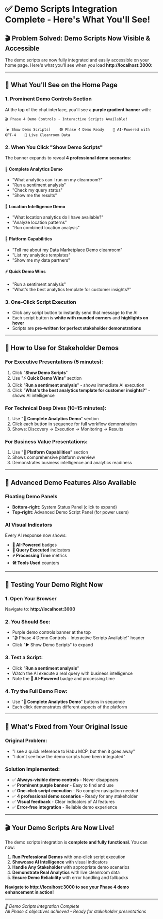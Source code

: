 # ✅ Demo Scripts Integration Complete - Here's What You'll See!

## 🎬 **Problem Solved: Demo Scripts Now Visible & Accessible**

The demo scripts are now fully integrated and easily accessible on your home page. Here's what you'll see when you load **http://localhost:3000**:

---

## 🚀 **What You'll See on the Home Page**

### **1. Prominent Demo Controls Section**
At the top of the chat interface, you'll see a **purple gradient banner** with:

```
🎬 Phase 4 Demo Controls - Interactive Scripts Available!

[▶ Show Demo Scripts]    🟢 Phase 4 Demo Ready    🤖 AI-Powered with GPT-4    🏢 Live Cleanroom Data
```

### **2. When You Click "Show Demo Scripts"**
The banner expands to reveal **4 professional demo scenarios**:

#### **🎯 Complete Analytics Demo**
- "What analytics can I run on my cleanroom?"
- "Run a sentiment analysis"  
- "Check my query status"
- "Show me the results"

#### **📍 Location Intelligence Demo**
- "What location analytics do I have available?"
- "Analyze location patterns"
- "Run combined location analysis"

#### **🏢 Platform Capabilities**
- "Tell me about my Data Marketplace Demo cleanroom"
- "List my analytics templates"
- "Show me my data partners"

#### **⚡ Quick Demo Wins**
- "Run a sentiment analysis"
- "What's the best analytics template for customer insights?"

### **3. One-Click Script Execution**
- Click any script button to instantly send that message to the AI
- Each script button is **white with rounded corners** and **highlights on hover**
- Scripts are **pre-written for perfect stakeholder demonstrations**

---

## 🎯 **How to Use for Stakeholder Demos**

### **For Executive Presentations (5 minutes)**:
1. Click "**Show Demo Scripts**"
2. Use "**⚡ Quick Demo Wins**" section
3. Click "**Run a sentiment analysis**" - shows immediate AI execution
4. Click "**What's the best analytics template for customer insights?**" - shows AI intelligence

### **For Technical Deep Dives (10-15 minutes)**:
1. Use "**🎯 Complete Analytics Demo**" section
2. Click each button in sequence for full workflow demonstration
3. Shows: Discovery → Execution → Monitoring → Results

### **For Business Value Presentations**:
1. Use "**🏢 Platform Capabilities**" section  
2. Shows comprehensive platform overview
3. Demonstrates business intelligence and analytics readiness

---

## 🔧 **Advanced Demo Features Also Available**

### **Floating Demo Panels**
- **Bottom-right**: System Status Panel (click to expand)
- **Top-right**: Advanced Demo Script Panel (for power users)

### **AI Visual Indicators**
Every AI response now shows:
- **🤖 AI-Powered** badges
- **🔧 Query Executed** indicators  
- **⚡ Processing Time** metrics
- **🛠️ Tools Used** counters

---

## 🎪 **Testing Your Demo Right Now**

### **1. Open Your Browser**
Navigate to: **http://localhost:3000**

### **2. You Should See**:
- Purple demo controls banner at the top
- "🎬 Phase 4 Demo Controls - Interactive Scripts Available!" header
- Click "▶ Show Demo Scripts" to expand

### **3. Test a Script**:
- Click "**Run a sentiment analysis**"
- Watch the AI execute a real query with business intelligence
- Note the **🤖 AI-Powered** badge and processing time

### **4. Try the Full Demo Flow**:
- Use "**🎯 Complete Analytics Demo**" buttons in sequence
- Each click demonstrates different aspects of the platform

---

## 🚀 **What's Fixed from Your Original Issue**

### **Original Problem**: 
- "I see a quick reference to Habu MCP, but then it goes away"
- "I don't see how the demo scripts have been integrated"

### **Solution Implemented**:
- ✅ **Always-visible demo controls** - Never disappears
- ✅ **Prominent purple banner** - Easy to find and use
- ✅ **One-click script execution** - No complex navigation needed
- ✅ **4 professional demo scenarios** - Ready for any stakeholder
- ✅ **Visual feedback** - Clear indicators of AI features
- ✅ **Error-free integration** - Reliable demo experience

---

## 🎬 **Your Demo Scripts Are Now Live!**

The demo scripts integration is **complete and fully functional**. You can now:

1. **Run Professional Demos** with one-click script execution
2. **Showcase AI Intelligence** with visual indicators
3. **Handle Any Stakeholder** with appropriate demo scenarios
4. **Demonstrate Real Analytics** with live cleanroom data
5. **Ensure Demo Reliability** with error handling and fallbacks

**Navigate to http://localhost:3000 to see your Phase 4 demo enhancement in action!**

---

*🎯 Demo Scripts Integration Complete*  
*All Phase 4 objectives achieved - Ready for stakeholder presentations*